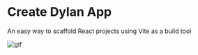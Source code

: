 # Create Dylan App

An easy way to scaffold React projects using Vite as a build tool

![gif](https://github.com/dtgreene/create-dylan-app/assets/24302976/2ac636ba-a7fa-435b-8fbd-370528f9a40a)
